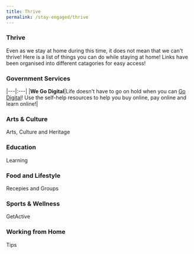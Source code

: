 ```yaml
---
title: Thrive
permalink: /stay-engaged/thrive
---
```


### Thrive

Even as we stay at home during this time, it does not mean that we can't thrive! Here is a list of things you can do while staying at home! Links have been organised into different catagories for easy access!


### Government Services

|---|:---|
|**We Go Digital**|Life doesn't have to go on hold when you can [Go Digital](https://www.imda.gov.sg/WeGoDigital)! Use the self-help resources to help you buy online, pay online and learn online!|


### Arts & Culture

Arts, Culture and Heritage

### Education

Learning

### Food and Lifestyle

Recepies and Groups

### Sports & Wellness

GetActive

### Working from Home

Tips


